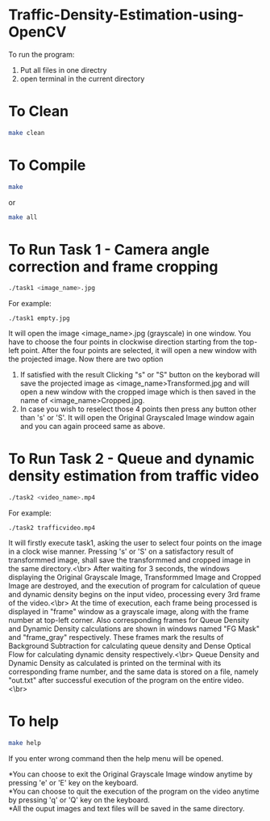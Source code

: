 # Traffic-Density-Estimation-using-OpenCV

To run the program:
1. Put all files in one directry
2. open terminal in the current directory
# To Clean 
```bash
make clean
```
# To Compile
```bash
make
```
or
```bash
make all
```
# To Run Task 1 - Camera angle correction and frame cropping
```bash
./task1 <image_name>.jpg
```
For example:
```
./task1 empty.jpg
```
It will open the image <image_name>.jpg (grayscale) in one window. You have to choose the four points in clockwise direction starting from the top-left point. After the four points are selected, it will open a new window with the projected image. 
Now there are two option
1. If satisfied with the result Clicking "s" or "S" button on the keyborad will save the projected image as <image_name>Transformed.jpg and will open a new window with the cropped image which is then saved in the name of <image_name>Cropped.jpg.
2. In case you wish to reselect those 4 points then press any button other than 's' or 'S'. It will open the Original Grayscaled Image window again and you can again proceed same as above.

# To Run Task 2 - Queue and dynamic density estimation from traffic video
```bash
./task2 <video_name>.mp4
```
For example:
```
./task2 trafficvideo.mp4
```
It will firstly execute task1, asking the user to select four points on the image in a clock wise manner. Pressing 's' or 'S' on a satisfactory result of transformmed image, shall save the transformmed and cropped image in the same directory.<\br>
After waiting for 3 seconds, the windows displaying the Original Grayscale Image, Transformmed Image and Cropped Image are destroyed, and the execution of program for calculation of queue and dynamic density begins on the input video, processing every 3rd frame of the video.<\br>
At the time of execution, each frame being processed is displayed in "frame" window as a grayscale image, along with the frame number at top-left corner. Also corresponding frames for Queue Density and Dynamic Density calculations are shown in windows named "FG Mask" and "frame_gray" respectively. These frames mark the results of Background Subtraction for calculating queue density and Dense Optical Flow for calculating dynamic density respectively.<\br>
Queue Density and Dynamic Density as calculated is printed on the terminal with its corresponding frame number, and the same data is stored on a file, namely "out.txt" after successful execution of the program on the entire video.<\br>

# To help
```bash
make help
```
If you enter wrong command then the help menu will be opened.

*You can choose to exit the Original Grayscale Image window anytime by pressing 'e' or 'E' key on the keyboard.</br>
*You can choose to quit the execution of the program on the video anytime by pressing 'q' or 'Q' key on the keyboard.</br>
*All the ouput images and text files will be saved in the same directory.</br>


